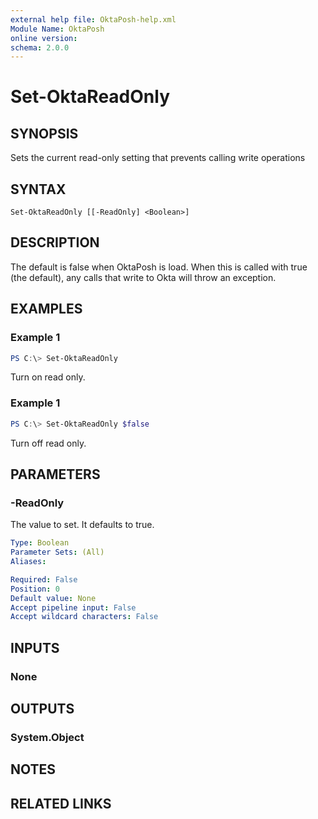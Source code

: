 ```yaml
---
external help file: OktaPosh-help.xml
Module Name: OktaPosh
online version:
schema: 2.0.0
---
```


# Set-OktaReadOnly

## SYNOPSIS
Sets the current read-only setting that prevents calling write operations

## SYNTAX

```
Set-OktaReadOnly [[-ReadOnly] <Boolean>]
```

## DESCRIPTION
The default is false when OktaPosh is load.
When this is called with true (the default), any calls that write to Okta will throw an exception.

## EXAMPLES

### Example 1
```powershell
PS C:\> Set-OktaReadOnly
```

Turn on read only.

### Example 1
```powershell
PS C:\> Set-OktaReadOnly $false
```

Turn off read only.

## PARAMETERS

### -ReadOnly
The value to set.
It defaults to true.

```yaml
Type: Boolean
Parameter Sets: (All)
Aliases:

Required: False
Position: 0
Default value: None
Accept pipeline input: False
Accept wildcard characters: False
```

## INPUTS

### None

## OUTPUTS

### System.Object
## NOTES

## RELATED LINKS
